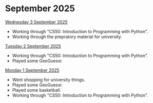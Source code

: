 # September 2025
<ins> Wednesday 3 September 2025 </ins> <br>
+ Working through "CS50: Introduction to Programming with Python".
+ Working through the prepratory material for university.

<ins> Tuesday 2 September 2025 </ins> <br>
+ Working through "CS50: Introduction to Programming with Python".
+ Played some GeoGuessr.

<ins> Monday 1 September 2025 </ins> <br>
+ Went shopping for university things.
+ Played some GeoGuessr.
+ Played some basketball.
+ Working through "CS50: Introduction to Programming with Python".
